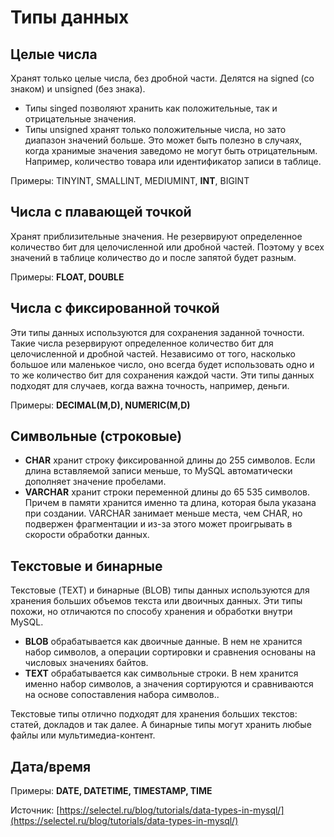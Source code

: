 # Типы данных

## Целые числа

Хранят только целые числа, без дробной части. Делятся на signed (со знаком) и unsigned (без знака).&#x20;

* Типы singed позволяют хранить как положительные, так и отрицательные значения.
* Типы unsigned хранят только положительные числа, но зато диапазон значений больше. Это может быть полезно в случаях, когда хранимые значения заведомо не могут быть отрицательным. Например, количество товара или идентификатор записи в таблице.

Примеры: TINYINT, SMALLINT, MEDIUMINT, **INT**, BIGINT

## Числа с плавающей точкой

Хранят приблизительные значения. Не резервируют определенное количество бит для целочисленной или дробной частей. Поэтому у всех значений в таблице количество до и после запятой будет разным.

Примеры: **FLOAT, DOUBLE**

## Числа с фиксированной точкой

Эти типы данных используются для сохранения заданной точности. Такие числа резервируют определенное количество бит для целочисленной и дробной частей. Независимо от того, насколько большое или маленькое число, оно всегда будет использовать одно и то же количество бит для сохранения каждой части. Эти типы данных подходят для случаев, когда важна точность, например, деньги.

Примеры: **DECIMAL(M,D), NUMERIC(M,D)**

## Символьные (строковые) <a href="#symbolic" id="symbolic"></a>

* **CHAR** хранит строку фиксированной длины до 255 символов. Если длина вставляемой записи меньше, то MySQL автоматически дополняет значение пробелами.&#x20;
* **VARCHAR** хранит строки переменной длины до 65 535 символов. Причем в памяти хранится именно та длина, которая была указана при создании. VARCHAR занимает меньше места, чем CHAR, но подвержен фрагментации и из-за этого может проигрывать в скорости обработки данных.

## Текстовые и бинарные <a href="#text-and-binary" id="text-and-binary"></a>

Текстовые (TEXT) и бинарные (BLOB) типы данных используются для хранения больших объемов текста или двоичных данных. Эти типы похожи, но отличаются по способу хранения и обработки внутри MySQL.

* **BLOB** обрабатывается как двоичные данные. В нем не хранится набор символов, а операции сортировки и сравнения основаны на числовых значениях байтов.&#x20;
* **TEXT** обрабатывается как символьные строки. В нем хранится именно набор символов, а значения сортируются и сравниваются на основе сопоставления набора символов..

Текстовые типы отлично подходят для хранения больших текстов: статей, докладов и так далее. А бинарные типы могут хранить любые файлы или мультимедиа-контент.

## Дата/время <a href="#date" id="date"></a>

Примеры: **DATE, DATETIME, TIMESTAMP, TIME**







Источник: [https://selectel.ru/blog/tutorials/data-types-in-mysql/](https://selectel.ru/blog/tutorials/data-types-in-mysql/)
